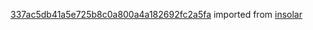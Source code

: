 [337ac5db41a5e725b8c0a800a4a182692fc2a5fa](https://github.com/insolar/insolar/commit/337ac5db41a5e725b8c0a800a4a182692fc2a5fa) imported from [insolar](https://github.com/insolar/insolar)
